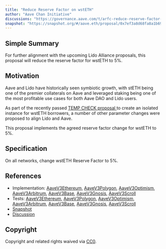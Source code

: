 ```yaml
---
title: "Reduce Reserve Factor on wstETH"
author: "Aave Chan Initiative"
discussions: "https://governance.aave.com/t/arfc-reduce-reserve-factor-on-wsteth/18044/1"
snapshot: "https://snapshot.org/#/aave.eth/proposal/0x7ef3a8d68fa8a1b69d298aceddfafe9d2a24eefb19365d995c839b1cd1b0b97d"
---
```


## Simple Summary

For further alignment with the upcoming Lido Alliance proposals, this proposal will reduce the reserve factor for wstETH to 5%.

## Motivation

Aave and Lido have historically seen symbiotic growth, with stETH being one of the premier collaterals on Aave and leveraged staking being one of the most profitable use cases for both Aave DAO and Lido users.

As part of the recently passed [TEMP CHECK proposal ](https://governance.aave.com/t/temp-check-deploy-a-lido-aave-v3-instance/17930) to create an isolated instance for wstETH borrowers, a number of other parameter changes were proposed to align Lido and Aave.

This proposal implements the agreed reserve factor change for wstETH to 5%.

## Specification

On all networks, change wstETH Reserve Factor to 5%.

## References

- Implementation: [AaveV3Ethereum](https://github.com/bgd-labs/aave-proposals-v3/blob/25cb42a47112ccc946bf44d94820ff62c2b77f5e/src/20240716_Multi_ReduceReserveFactorOnWstETH/AaveV3Ethereum_ReduceReserveFactorOnWstETH_20240716.sol), [AaveV3Polygon](https://github.com/bgd-labs/aave-proposals-v3/blob/25cb42a47112ccc946bf44d94820ff62c2b77f5e/src/20240716_Multi_ReduceReserveFactorOnWstETH/AaveV3Polygon_ReduceReserveFactorOnWstETH_20240716.sol), [AaveV3Optimism](https://github.com/bgd-labs/aave-proposals-v3/blob/25cb42a47112ccc946bf44d94820ff62c2b77f5e/src/20240716_Multi_ReduceReserveFactorOnWstETH/AaveV3Optimism_ReduceReserveFactorOnWstETH_20240716.sol), [AaveV3Arbitrum](https://github.com/bgd-labs/aave-proposals-v3/blob/25cb42a47112ccc946bf44d94820ff62c2b77f5e/src/20240716_Multi_ReduceReserveFactorOnWstETH/AaveV3Arbitrum_ReduceReserveFactorOnWstETH_20240716.sol), [AaveV3Base](https://github.com/bgd-labs/aave-proposals-v3/blob/25cb42a47112ccc946bf44d94820ff62c2b77f5e/src/20240716_Multi_ReduceReserveFactorOnWstETH/AaveV3Base_ReduceReserveFactorOnWstETH_20240716.sol), [AaveV3Gnosis](https://github.com/bgd-labs/aave-proposals-v3/blob/25cb42a47112ccc946bf44d94820ff62c2b77f5e/src/20240716_Multi_ReduceReserveFactorOnWstETH/AaveV3Gnosis_ReduceReserveFactorOnWstETH_20240716.sol), [AaveV3Scroll](https://github.com/bgd-labs/aave-proposals-v3/blob/25cb42a47112ccc946bf44d94820ff62c2b77f5e/src/20240716_Multi_ReduceReserveFactorOnWstETH/AaveV3Scroll_ReduceReserveFactorOnWstETH_20240716.sol)
- Tests: [AaveV3Ethereum](https://github.com/bgd-labs/aave-proposals-v3/blob/25cb42a47112ccc946bf44d94820ff62c2b77f5e/src/20240716_Multi_ReduceReserveFactorOnWstETH/AaveV3Ethereum_ReduceReserveFactorOnWstETH_20240716.t.sol), [AaveV3Polygon](https://github.com/bgd-labs/aave-proposals-v3/blob/25cb42a47112ccc946bf44d94820ff62c2b77f5e/src/20240716_Multi_ReduceReserveFactorOnWstETH/AaveV3Polygon_ReduceReserveFactorOnWstETH_20240716.t.sol), [AaveV3Optimism](https://github.com/bgd-labs/aave-proposals-v3/blob/25cb42a47112ccc946bf44d94820ff62c2b77f5e/src/20240716_Multi_ReduceReserveFactorOnWstETH/AaveV3Optimism_ReduceReserveFactorOnWstETH_20240716.t.sol), [AaveV3Arbitrum](https://github.com/bgd-labs/aave-proposals-v3/blob/25cb42a47112ccc946bf44d94820ff62c2b77f5e/src/20240716_Multi_ReduceReserveFactorOnWstETH/AaveV3Arbitrum_ReduceReserveFactorOnWstETH_20240716.t.sol), [AaveV3Base](https://github.com/bgd-labs/aave-proposals-v3/blob/25cb42a47112ccc946bf44d94820ff62c2b77f5e/src/20240716_Multi_ReduceReserveFactorOnWstETH/AaveV3Base_ReduceReserveFactorOnWstETH_20240716.t.sol), [AaveV3Gnosis](https://github.com/bgd-labs/aave-proposals-v3/blob/25cb42a47112ccc946bf44d94820ff62c2b77f5e/src/20240716_Multi_ReduceReserveFactorOnWstETH/AaveV3Gnosis_ReduceReserveFactorOnWstETH_20240716.t.sol), [AaveV3Scroll](https://github.com/bgd-labs/aave-proposals-v3/blob/25cb42a47112ccc946bf44d94820ff62c2b77f5e/src/20240716_Multi_ReduceReserveFactorOnWstETH/AaveV3Scroll_ReduceReserveFactorOnWstETH_20240716.t.sol)
- [Snapshot](https://snapshot.org/#/aave.eth/proposal/0x7ef3a8d68fa8a1b69d298aceddfafe9d2a24eefb19365d995c839b1cd1b0b97d)
- [Discussion](https://governance.aave.com/t/arfc-reduce-reserve-factor-on-wsteth/18044/1)

## Copyright

Copyright and related rights waived via [CC0](https://creativecommons.org/publicdomain/zero/1.0/).
